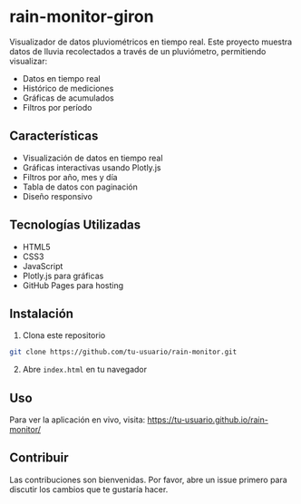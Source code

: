 # rain-monitor-giron

Visualizador de datos pluviométricos en tiempo real. Este proyecto muestra datos de lluvia recolectados a través de un pluviómetro, permitiendo visualizar:

- Datos en tiempo real
- Histórico de mediciones
- Gráficas de acumulados
- Filtros por período

## Características

- Visualización de datos en tiempo real
- Gráficas interactivas usando Plotly.js
- Filtros por año, mes y día
- Tabla de datos con paginación
- Diseño responsivo

## Tecnologías Utilizadas

- HTML5
- CSS3
- JavaScript
- Plotly.js para gráficas
- GitHub Pages para hosting

## Instalación

1. Clona este repositorio
```bash
git clone https://github.com/tu-usuario/rain-monitor.git
```

2. Abre `index.html` en tu navegador

## Uso

Para ver la aplicación en vivo, visita: https://tu-usuario.github.io/rain-monitor/

## Contribuir

Las contribuciones son bienvenidas. Por favor, abre un issue primero para discutir los cambios que te gustaría hacer.
